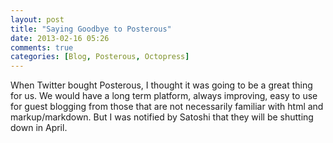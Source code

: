 ```yaml
---
layout: post
title: "Saying Goodbye to Posterous"
date: 2013-02-16 05:26
comments: true
categories: [Blog, Posterous, Octopress]
---
```

When Twitter bought Posterous, I thought it was going to be a great
thing for us.  We would have a long term platform, always improving,
easy to use for guest blogging from those that are not necessarily
familiar with html and markup/markdown.  But I was notified by Satoshi
that they will be shutting down in April.

